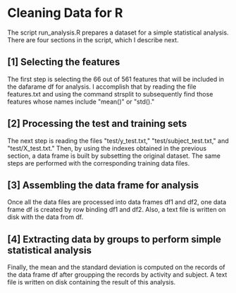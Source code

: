 # Cleaning Data for R

The script run_analysis.R prepares a dataset for a simple statistical analysis.
There are four sections in the script, which I describe next.

## [1] Selecting the features

The first step is selecting the 66 out of 561 features that will be included in the dafarame df for analysis.
I accomplish that by reading the file features.txt and using the command strsplit to subsequently find those features whose names include "mean()" or "std()."

## [2] Processing the test and training sets

The next step is reading the files "test/y_test.txt," "test/subject_test.txt," and "test/X_test.txt."
Then, by using the indexes obtained in the previous section, a data frame is built by subsetting the original dataset.
The same steps are performed with the corresponding training data files.

## [3] Assembling the data frame for analysis

Once all the data files are processed into data frames df1 and df2, one data frame df is created by row binding df1 and df2.
Also, a text file is written on disk with the data from df.

## [4] Extracting data by groups to perform simple statistical analysis

Finally, the mean and the standard deviation is computed on the records of the data frame df after groupping the records by activity and subject.
A text file is written on disk containing the result of this analysis.



